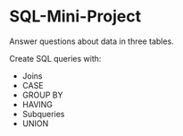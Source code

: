 # SQL-Mini-Project

Answer questions about data in three tables. 

Create SQL queries with: 

* Joins
* CASE
* GROUP BY
* HAVING
* Subqueries
* UNION
